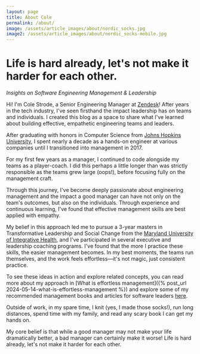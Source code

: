 ```yaml
---
layout: page
title: About Cole
permalink: /about/
image: /assets/article_images/about/nordic_socks.jpg
image2: /assets/article_images/about/nordic_socks-mobile.jpg
---
```


# Life is hard already, let's not make it harder for each other.

*Insights on Software Engineering Management & Leadership*

Hi! I'm Cole Strode, a Senior Engineering Manager at [Zendesk](https://www.zendesk.com/)! After years in the tech industry, I've seen firsthand the impact leadership has on teams and individuals. I created this blog as a space to share what I've learned about building effective, empathetic engineering teams and leaders.

After graduating with honors in Computer Science from [Johns Hopkins University](https://www.jhu.edu/), I spent nearly a decade as a hands-on engineer at various companies until I transitioned into management in 2017. 

For my first few years as a manager, I continued to code alongside my teams as a player-coach. I did this perhaps a little longer than was strictly responsible as the teams grew large (oops!), before focusing fully on the management craft.

Through this journey, I've become deeply passionate about engineering management and the impact a good manager can have not only on the team's outcomes, but also on the individuals. Through experience and continuous learning, I've found that effective management skills are best applied with empathy.

My belief in this approach led me to pursue a 3-year masters in Transformative Leadership and Social Change from the [Maryland University of Integrative Health](https://muih.edu/), and I've participated in several executive and leadership coaching programs. I've found that the more I practice these skills, the easier management becomes. In my best moments, the teams run themselves, and the work feels effortless—it's not magic, just consistent practice.

To see these ideas in action and explore related concepts, you can read more about my approach in [What is effortless management]({% post_url 2024-05-14-what-is-effortless-management %}) and explore some of my recommended management books and articles for software leaders [here](/resources).

Outside of work, in my spare time, I knit (yes, I made those socks!), run long distances, spend time with my family, and read any scary book I can get my hands on.

My core belief is that while a good manager may not make your life dramatically better, a bad manager can certainly make it worse! Life is hard already, let's not make it harder for each other.
